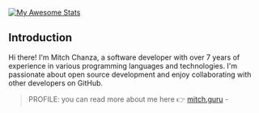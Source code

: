 [![My Awesome Stats](https://awesome-github-stats.azurewebsites.net/user-stats/mitch1009)](https://git.io/awesome-stats-card)


## Introduction
Hi there! I'm Mitch Chanza, a software developer with over 7 years of experience in various programming languages and technologies. I'm passionate about open source development and enjoy collaborating with other developers on GitHub.
> PROFILE: you can read more about me here 👉 [mitch.guru](https://mitch.guru) - 
